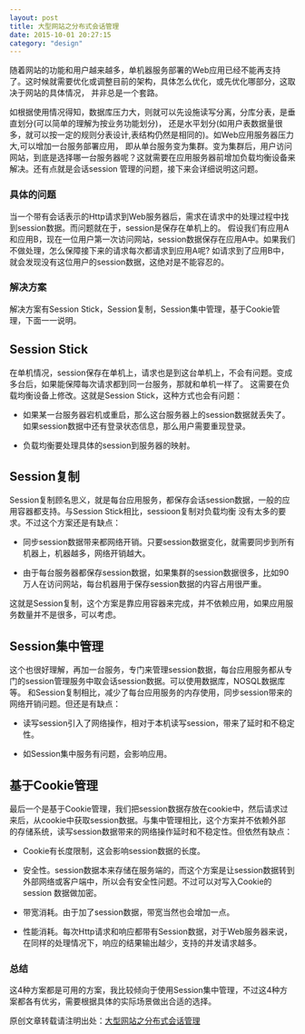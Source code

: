 ```yaml
---
layout: post
title: 大型网站之分布式会话管理
date: 2015-10-01 20:27:15
category: "design"
---
```


随着网站的功能和用户越来越多，单机器服务部署的Web应用已经不能再支持了。这时候就需要优化或调整目前的架构，具体怎么优化，或先优化哪部分，这取决于网站的具体情况，
并非总是一个套路。

如根据使用情况得知，数据库压力大，则就可以先设施读写分离，分库分表，是垂直划分(可以简单的理解为按业务功能划分)，
还是水平划分(如用户表数据量很多，就可以按一定的规则分表设计,表结构仍然是相同的)。如Web应用服务器压力大,可以增加一台服务部署应用，
即从单台服务变为集群。变为集群后，用户访问网站，到底是选择哪一台服务器呢？这就需要在应用服务器前增加负载均衡设备来解决。还有点就是会话session
管理的问题，接下来会详细说明这问题。

### 具体的问题
当一个带有会话表示的Http请求到Web服务器后，需求在请求中的处理过程中找到session数据。而问题就在于，session是保存在单机上的。
假设我们有应用A和应用B，现在一位用户第一次访问网站，session数据保存在应用A中。如果我们不做处理，怎么保障接下来的请求每次都请求到应用A呢?
如请求到了应用B中，就会发现没有这位用户的session数据，这绝对是不能容忍的。

### 解决方案

解决方案有Session Stick，Session复制，Session集中管理，基于Cookie管理，下面一一说明。

## Session Stick
在单机情况，session保存在单机上，请求也是到这台单机上，不会有问题。变成多台后，如果能保障每次请求都到同一台服务，那就和单机一样了。
这需要在负载均衡设备上修改。这就是Session Stick，这种方式也会有问题：

- 如果某一台服务器宕机或重启，那么这台服务器上的session数据就丢失了。如果session数据中还有登录状态信息，那么用户需要重现登录。

- 负载均衡要处理具体的session到服务器的映射。

## Session复制
Session复制顾名思义，就是每台应用服务，都保存会话session数据，一般的应用容器都支持。与Session Stick相比，sessioon复制对负载均衡
没有太多的要求。不过这个方案还是有缺点：

- 同步session数据带来都网络开销。只要session数据变化，就需要同步到所有机器上，机器越多，网络开销越大。

- 由于每台服务器都保存session数据，如果集群的session数据很多，比如90万人在访问网站，每台机器用于保存session数据的内容占用很严重。

这就是Session复制，这个方案是靠应用容器来完成，并不依赖应用，如果应用服务数量并不是很多，可以考虑。

## Session集中管理

这个也很好理解，再加一台服务，专门来管理session数据，每台应用服务都从专门的session管理服务中取会话session数据。可以使用数据库，NOSQL数据库等。
和Session复制相比，减少了每台应用服务的内存使用，同步session带来的网络开销问题。但还是有缺点：

- 读写session引入了网络操作，相对于本机读写session，带来了延时和不稳定性。

- 如Session集中服务有问题，会影响应用。

## 基于Cookie管理

最后一个是基于Cookie管理，我们把session数据存放在cookie中，然后请求过来后，从cookie中获取session数据。与集中管理相比，这个方案并不依赖外部
的存储系统，读写session数据带来的网络操作延时和不稳定性。但依然有缺点：

- Cookie有长度限制，这会影响session数据的长度。

- 安全性。session数据本来存储在服务端的，而这个方案是让session数据转到外部网络或客户端中，所以会有安全性问题。不过可以对写入Cookie的session
数据做加密。

- 带宽消耗。由于加了session数据，带宽当然也会增加一点。

- 性能消耗。每次Http请求和响应都带有Session数据，对于Web服务器来说，在同样的处理情况下，响应的结果输出越少，支持的并发请求越多。

### 总结
这4种方案都是可用的方案，我比较倾向于使用Session集中管理，不过这4种方案都各有优劣，需要根据具体的实际场景做出合适的选择。

原创文章转载请注明出处：[大型网站之分布式会话管理](http://9leg.com/design/2015/10/01/distributed-session.html)
